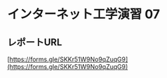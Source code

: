 # インターネット工学演習 07


## レポートURL

[https://forms.gle/SKKr51W9No9qZuqG9](https://forms.gle/SKKr51W9No9qZuqG9)


